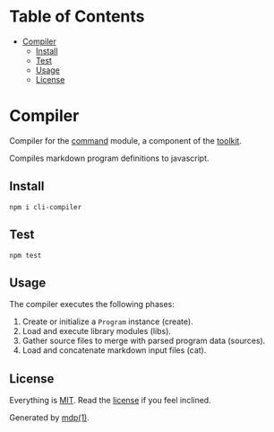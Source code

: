 Table of Contents
=================

* [Compiler](#compiler)
  * [Install](#install)
  * [Test](#test)
  * [Usage](#usage)
  * [License](#license)

Compiler
========

Compiler for the [command](https://github.com/freeformsystems/cli-command) module, a component of the [toolkit](https://github.com/freeformsystems/cli-toolkit).

Compiles markdown program definitions to javascript.

## Install

```
npm i cli-compiler
```

## Test

```
npm test
```

## Usage

The compiler executes the following phases:

1. Create or initialize a `Program` instance (create).
2. Load and execute library modules (libs).
3. Gather source files to merge with parsed program data (sources).
4. Load and concatenate markdown input files (cat).

## License

Everything is [MIT](http://en.wikipedia.org/wiki/MIT_License). Read the [license](https://github.com/freeformsystems/cli-compiler/blob/master/LICENSE) if you feel inclined.

Generated by [mdp(1)](https://github.com/freeformsystems/mdp).

[toolkit]: https://github.com/freeformsystems/cli-toolkit
[command]: https://github.com/freeformsystems/cli-command
